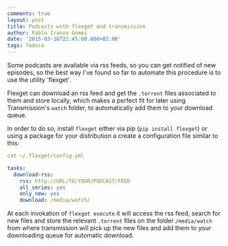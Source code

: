 ```yaml
---
comments: true
layout: post
title: Podcasts with flexget and transmission
author: Pablo Iranzo Gómez
date: '2015-03-16T21:45:00.000+02:00'
tags: fedora
---
```

Some podcasts are available via rss feeds, so you can get notified of new episodes, so the best way I've found so far to automate this procedure is to use the utility 'flexget'.

Flexget can download an rss feed and get the `.torrent` files associated to them and store locally, which makes a perfect fit for later using Transmission's `watch` folder, to automatically add them to your download queue.

In order to do so, install `flexget` either via pip (`pip install flexget`) or using a package for your distribution a create a configuration file similar to this:

~~~yaml
cat ~/.flexget/config.yml

tasks:
  download-rss:
    rss: http://URL/TO/YOUR/PODCAST/FEED
    all_series: yes
    only_new: yes
    download: /media/watch/

~~~

At each invokation of `flexget execute` it will access the rss feed, search for new files and store the relevant `.torrent` files on the folder `/media/watch` from where transmission will pick up the new files and add them to your downloading queue for automatic download.
